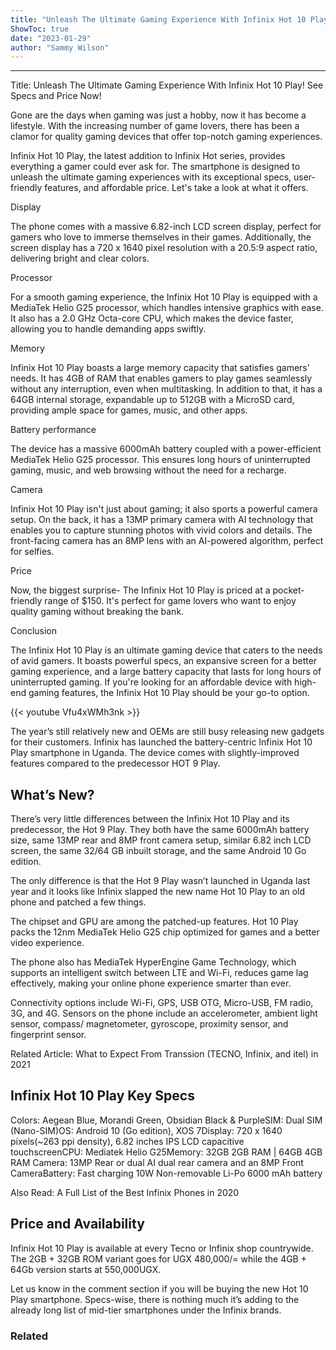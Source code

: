 ```yaml
---
title: "Unleash The Ultimate Gaming Experience With Infinix Hot 10 Play! See Specs and Price Now!"
ShowToc: true 
date: "2023-01-29"
author: "Sammy Wilson"
---
```

*****
Title: Unleash The Ultimate Gaming Experience With Infinix Hot 10 Play! See Specs and Price Now!

Gone are the days when gaming was just a hobby, now it has become a lifestyle. With the increasing number of game lovers, there has been a clamor for quality gaming devices that offer top-notch gaming experiences.

Infinix Hot 10 Play, the latest addition to Infinix Hot series, provides everything a gamer could ever ask for. The smartphone is designed to unleash the ultimate gaming experiences with its exceptional specs, user-friendly features, and affordable price. Let's take a look at what it offers.

Display

The phone comes with a massive 6.82-inch LCD screen display, perfect for gamers who love to immerse themselves in their games. Additionally, the screen display has a 720 x 1640 pixel resolution with a 20.5:9 aspect ratio, delivering bright and clear colors.

Processor

For a smooth gaming experience, the Infinix Hot 10 Play is equipped with a MediaTek Helio G25 processor, which handles intensive graphics with ease. It also has a 2.0 GHz Octa-core CPU, which makes the device faster, allowing you to handle demanding apps swiftly.

Memory

Infinix Hot 10 Play boasts a large memory capacity that satisfies gamers' needs. It has 4GB of RAM that enables gamers to play games seamlessly without any interruption, even when multitasking. In addition to that, it has a 64GB internal storage, expandable up to 512GB with a MicroSD card, providing ample space for games, music, and other apps.

Battery performance

The device has a massive 6000mAh battery coupled with a power-efficient MediaTek Helio G25 processor. This ensures long hours of uninterrupted gaming, music, and web browsing without the need for a recharge.

Camera

Infinix Hot 10 Play isn't just about gaming; it also sports a powerful camera setup. On the back, it has a 13MP primary camera with AI technology that enables you to capture stunning photos with vivid colors and details. The front-facing camera has an 8MP lens with an AI-powered algorithm, perfect for selfies.

Price

Now, the biggest surprise- The Infinix Hot 10 Play is priced at a pocket-friendly range of $150. It's perfect for game lovers who want to enjoy quality gaming without breaking the bank.

Conclusion

The Infinix Hot 10 Play is an ultimate gaming device that caters to the needs of avid gamers. It boasts powerful specs, an expansive screen for a better gaming experience, and a large battery capacity that lasts for long hours of uninterrupted gaming. If you're looking for an affordable device with high-end gaming features, the Infinix Hot 10 Play should be your go-to option.

{{< youtube Vfu4xWMh3nk >}} 



The year’s still relatively new and OEMs are still busy releasing new gadgets for their customers. Infinix has launched the battery-centric Infinix Hot 10 Play smartphone in Uganda. The device comes with slightly-improved features compared to the predecessor HOT 9 Play.
 
## What’s New?
 
There’s very little differences between the Infinix Hot 10 Play and its predecessor, the Hot 9 Play. They both have the same 6000mAh battery size, same 13MP rear and 8MP front camera setup, similar 6.82 inch LCD screen, the same 32/64 GB inbuilt storage, and the same Android 10 Go edition.
 
The only difference is that the Hot 9 Play wasn’t launched in Uganda last year and it looks like Infinix slapped the new name Hot 10 Play to an old phone and patched a few things.
 
The chipset and GPU are among the patched-up features. Hot 10 Play packs the 12nm MediaTek Helio G25 chip optimized for games and a better video experience.
 
The phone also has MediaTek HyperEngine Game Technology, which supports an intelligent switch between LTE and Wi-Fi, reduces game lag effectively, making your online phone experience smarter than ever.
 
Connectivity options include Wi-Fi, GPS, USB OTG, Micro-USB, FM radio, 3G, and 4G. Sensors on the phone include an accelerometer, ambient light sensor, compass/ magnetometer, gyroscope, proximity sensor, and fingerprint sensor.
 
Related Article: What to Expect From Transsion (TECNO, Infinix, and itel) in 2021
 
## Infinix Hot 10 Play Key Specs
 
Colors: Aegean Blue, Morandi Green, Obsidian Black & PurpleSIM: Dual SIM (Nano-SIM)OS: Android 10 (Go edition), XOS 7Display: 720 x 1640 pixels(~263 ppi density),  6.82 inches IPS LCD capacitive touchscreenCPU: Mediatek Helio G25Memory: 32GB 2GB RAM | 64GB 4GB RAM Camera: 13MP Rear or dual AI dual rear camera and an 8MP Front CameraBattery: Fast charging 10W Non-removable Li-Po 6000 mAh battery 
 
Also Read: A Full List of the Best Infinix Phones in 2020
 
## Price and Availability 
 
Infinix Hot 10 Play is available at every Tecno or Infinix shop countrywide. The 2GB + 32GB ROM variant goes for UGX 480,000/= while the 4GB + 64Gb version starts at 550,000UGX.
 
Let us know in the comment section if you will be buying the new Hot 10 Play smartphone. Specs-wise, there is nothing much it’s adding to the already long list of mid-tier smartphones under the Infinix brands. 
 
### Related




